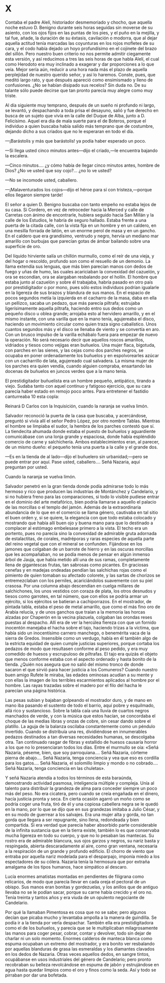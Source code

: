 # X

Contaba el padre Alelí, historiador desmemoriado y chocho, que aquella noche
estuvo D. Benigno durante seis horas seguidas sin moverse de su asiento, con
los ojos fijos en las puntas de los pies, y el puño en la mejilla, y tal fue,
añade, la duración de su éxtasis, cavilación o modorra, que al dejar aquella
actitud tenía marcadas las coyunturas en los rojos mofletes de su cara, y el
codo había dejado un hoyo profundísimo en el cojinete del brazo del sillón.
Pero nuestro buen criterio no nos permite admitir ciegamente esta versión,
y así reducimos a tres las seis horas de que habla Alelí, el cual como Herodoto
era muy inclinado a exagerar y dar proporciones a lo que veía. Mejor sería aún,
reducir a una hora nada más el plazo de aquella perplejidad de nuestro querido
señor, y así lo haremos. Conste, pues, que meditó largo rato, y que después
apareció como ensimismado y lleno de confusiones. ¿No se habían disipado sus
recelos? Sin duda no. De su talante sólo puede decirse que tan pronto parecía
muy alegre como muy triste.

Al día siguiente muy temprano, después de un sueño ni profundo ni largo, se
levantó, y despachando a toda prisa el desayuno, salió y fue derecho en busca
de un sujeto que vivía en la calle del Duque de Alba, junto a D. Felicísimo.
Aquel era día de mala suerte para el de Boteros, porque el individuo a quien
buscaba había salido más temprano que de costumbre, dejando dicho a sus criados
que no le esperaran en todo el día.

—¡Barástolis y más que barástolis! ya podía haber esperado un poco.

—Si llega usted cinco minutos antes—dijo el criado,—le encuentra bajando la
escalera.

—Cinco minutos.... ¿y cómo había de llegar cinco minutos antes, hombre de Dios?
¿No ve usted que soy cojo?... ¿no lo ve usted?

—No se incomode usted, caballero.

—¡Malaventurados los cojos—dijo el héroe para sí con tristeza,—porque ellos
llegaron siempre tarde!

El señor a quien D. Benigno buscaba con tanto empeño no estaba lejos de su
casa. Si Cordero, en vez de retroceder hacia la Merced y calle de Carretas con
ánimo de encontrarle, hubiera seguido hacia San Millán y la calle de los
Estudios, le habría de seguro hallado. Estaba frente a una puerta de la citada
calle, con la vista fija en un hombre y en un caldero, en una mesilla forrada
de latón, en un enorme perol de masa y en un gancho. En el caldero que era
grandísimo, ventrudo y negro, hervía un mediano mar amarillo con burbujas que
parecían gotas de ámbar bailando sobre una superficie de oro.

Del líquido hirviente salía un chillón murmullo, como el reír de una vieja,
y del hogar o rescoldo, profundo son como el resuello de un demonio. La llama
extendía sus lenguas, que más bien parecían manos con dedos de fuego y uñas de
humo, las cuales acariciaban la convexidad del cazuelón, y ora se escondían,
ora se alargaban resbalando por el hollín. El hombre que estaba junto al
cazuelón y sobre él trabajaba, habría pasado en otro país por prestidigitador
o por mono, pues sólo estos individuos podrían igualarle en la ligereza de sus
brazos y blandura de sus manos. En el espacio de pocos segundos metía la
izquierda en el cacharro de la masa, daba en ella un pellizco, sacaba un
pedazo, que más parecía piltrafa; estrujaba ligerísimamente aquella piltrafa,
haciendo entro sus dedos como un pequeño disco u oblea grande; arrojaba esto al
hervidero amarillo, y en el mismo instante, con una varilla que en la mano
tenía, agujereaba el disco, haciendo un movimiento circular como quien traza
signo cabalístico. Unos cuantos segundos más y el disco se llenaba de viento
y se convertía en aro. Con un brusco impulso de la varilla echábalo fuera para
empezar de nuevo la operación. No será necesario decir que aquellos roscos
amarillos, vidriados y tiesos como vejigas eran buñuelos. Una mujer flaca,
bigotuda, con parches en las sienes, y las cejas como dos parches negros, se
ocupaba en poner ordenadamente los buñuelos y en espolvorearles azúcar con un
cacharrillo de lata, agujereado cual salvadera. La misma mujer de los parches
era quien vendía, cuando alguien compraba, ensartando las docenas de buñuelos
en juncos verdes que a la mano tenía.

El prestidigitador buñuelista era un hombre pequeño, antipático, tirando
a viejo. Sudaba tanto con aquel continuo y fatigoso ejercicio, que su cara
parecía haber estado en remojo poco antes. Para entretener el fastidio
canturreaba 10 esta copla:

Reinará D Carlos con la Inquisición, cuando la naranja se vuelva limón.

Salvador reconoció la puerta de la casa que buscaba, y acercándose, preguntó si
vivía allí el señor Pedro López, por otro nombre Tablas. Mientras el hombre se
limpiaba el sudor, la hembra de los parches contestó que sí. La tiendecita
ahumada donde estaba el puesto de buñuelos y aguardiente comunicábase con una
lonja grande y espaciosa, donde había espléndido comercio de carne
y salchichería. Ambos establecimientos eran, al parecer, de un mismo dueño: el
pequeño tenía una puerta a la calle y el grande dos.

—Es en la tienda de al lado—dijo el buñuelero sin urbanidad;—pero se puede
entrar por aquí. Pase usted, caballero.... Señá Nazaria, aquí preguntan por
usted.

Cuando la naranja se vuelva limón.

Salvador penetró en la gran tienda donde podía admirarse todo lo más hermoso
y rico que producen las industrias de Montánchez y Candelario, y si no hubiera
freno para las comparaciones, si todo lo visible pudiese entrar en el dominio
del arte metafórico, bien podría llamarse a aquello el palacio de las morcillas
o el templo del jamón. Además de la extraordinaria abundancia de lo que en el
comercio se llama género, cautivaba en tal sitio el buen orden y, si se quiere,
la elegancia con que todo estaba colocado y mostrando que había allí buen ojo
y buena mano para que lo destinado a complacer al estómago embelesase primero
a la vista. El techo era un portento, pues no parecía sino la convexidad de
admirable gruta adornada de estalactitas, de corales, madréporas y raras
especies de aquella parte del reino vegetal que con el mineral se confunden.
Fijándose en los jamones que colgaban de un barrote de hierro y en las oscuras
morcillas que les acompañaban, no se podía menos de pensar en algún inmenso
árbol de Jauja, que había metido allí una de sus ramas, completamente llena de
gigantescas frutas, tan sabrosas como picantes. En graciosas cenefas y en
madejas ondeadas pendían las salchichas rojas como el pimiento de quien tomaban
su afectado colorete, y las sartas de chorizos se entremezclaban con los
perniles, acariciándolos suavemente con su piel crasosa. Por una columna abajo
descendían en cuelga millares de salchichones, los unos vestidos con coraza de
plata, los otros desnudos y tiesos como garrotes, en tal número, que con ellos
se podría armar un ejército, si los ejércitos se batieran a cachiporrazos. En
el mostrador, de pintada tabla, estaba el peso de metal amarillo, que como el
más fino oro de Arabia relucía, y de unos ganchos que traían a la memoria las
horcas alzadas por Chaperón en la vecina plazuela, colgaban las orondas reses
puestas al despacho. Allí era de ver la hercúlea fiereza con que un fornido
inocentón manejaba el hacha sobre el tajo, haciendo trizas a la víctima, que
había sido un inocentísimo carnero manchego, o benemérita vaca de la sierra de
Gredos. Insensible como un verdugo, había en él también algo de la estricta
equidad de quien cumple justicias superiores, porque cortaba los pedazos de
modo que resultasen conforme al peso pedido, y era muy comedido de huesos
y escrupuloso de piltrafas. El tajo era quizás el objeto que menos conforme
estaba con el aspecto ordenado y hasta bonito de la tienda. ¿Quién nos asegura
que no salió del mismo tronco de donde sacaron el que sirvió para hacer
justicia a los Comuneros? Cuando nuestro buen amigo Rufete le miraba, las
edades ominosas acudían a su mente y con ellas la imagen de los terribles
escarmientos aplicados al hombre por el hombre. Las rayas trazadas sobre el
madero por el filo del hacha le parecían una página histórica.

Las pesas subían y bajaban golpeando el mostrador duro, y de mano en mano iba
pasando el sustento de todo el barrio, aquí pobre y esquilmado, allá rico
y sustancioso. Sobre la tabla caía una lluvia de cuartos negros manchados de
verde, y con la música que estos hacían, se concordaba el choque de las medias
libras y onzas de cobre, sin cesar dando sobre el platillo. La aguja de la
balanza oscilaba constantemente como un péndulo invertido. Cuando se distribuía
una res, dividiéndose en innumerables pedazos destinados a tan diversas
necesidades humanas, se descolgaba otra. Tan continuado rasgar de fibras
y estallido de huesos causaría horror a los que no lo presenciaran todos los
días. Entre el murmullo se oía: «Señá Nazaria, péseme, bien, que soy
parroquiana.... Señá Nazaria, córteme pierna de abajo.... Señá Nazaria, tenga
conciencia y vea que eso es cordilla para los gatos.... Señá Nazaria, el
solomillo limpio y mondo o no cobrado.... Señá Nazaria, tenga conciencia en las
chuletas».

Y señá Nazaria atendía a todos los términos de esta baraúnda, demostrando
actividad pasmosa, inteligencia múltiple y compleja. Unía al talento para
distribuir la grandeza de alma para conceder siempre un poco más del peso. No
era cicatera, pero cuando se creía engañada en el dinero, hacía justicia pronta
y seca. En cierta ocasión agarró un moño como se podría coger una fruta, tiró
de él y una copiosa cabellera negra se le quedó en la mano, por lo que se dijo
que en sus grandezas imitaba a Julio César, y en su modo de guerrear a los
salvajes. Era una mujer alta y gorda, no tan gorda que llegara a ser
repugnante, sino llena, redondeada y bien compartida. Si era verdad que parecía
haber absorbido parte considerable de la infinita sustancia que en la tierra
existe, también lo es que conservaba mucha ligereza en todo su cuerpo, y que no
lo pesaban las mantecas. Su rostro era de admirable blancura, sus ojos garzos
y negros, su nariz basta y respingada, abierta descaradamente al aire, como
gran ventana, necesaria a la respiración de un grande y profundo edificio. El
chorro de viento que entraba por aquella nariz modelada para el desparpajo,
imponía miedo a los espectadores de su cólera. Nazaria tenía la hermosura que
por extraña amalgama de los tipos humanos, hace simpático al descaro.

Lucía enormes amatistas montadas en pendientes de filigrana como relicarios, de
modo que parecía llevar en cada oreja el pectoral de un obispo. Sus manos eran
bonitas y gordezuelas, y los anillos que de antiguo llevaba no se le podían
sacar, porque su carne había crecido y el oro no. Tenía treinta y tantos años
y era viuda de un opulento negociante de Candelario.

Por qué la llamaban Pimentosa es cosa que no se sabe; pero algunos decían que
picaba mucho y levantaba ampolla a la manera de guindilla. Se podía ir a la
tienda por verla despachar. También ella era prestidigitadora como el de los
buñuelos, y parecía que se le multiplicaban milagrosamente las manos para coger
pesar, cobrar, contar y devolver, todo sin dejar de charlar ni un solo momento.
Enormes calderos de manteca blanca como espuma ocupaban un extremo del
mostrador, y era bonito ver resbalando por aquellas blanduras de grasa las
esmeraldas y los diamantes clavados en los dedos de Nazaria. Otras veces
aquellos dedos, en sangre tintos, ocupábanse en usos industriales del género de
Candelario; pero pronto recobraban su belleza revolcándose en espuma de jabón
y estrujándose en agua hasta quedar limpios como el oro y finos como la seda.
Así y todo se pirraban por dar una bofetada.
